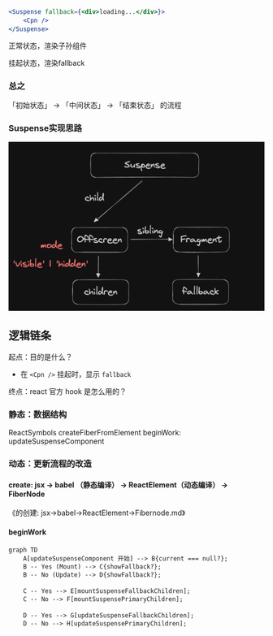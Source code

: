 ```jsx
<Suspense fallback={<div>loading...</div>}>
	<Cpn />
</Suspense>
```

正常状态，<Suspense/>渲染子孙组件

挂起状态，<Suspense/>渲染fallback

### 总之

「初始状态」 -> 「中间状态」 -> 「结束状态」 的流程

### Suspense实现思路

![alt text](image.png)

## 逻辑链条

起点：目的是什么？

- 在 `<Cpn />` 挂起时，显示 `fallback`

终点：react 官方 hook 是怎么用的？

### 静态：数据结构

ReactSymbols
createFiberFromElement
beginWork: updateSuspenseComponent

### 动态：更新流程的改造

#### create: jsx -> babel （静态编译） -> ReactElement（动态编译） -> FiberNode

《<Suspense>的创建: jsx->babel->ReactElement->Fibernode.md》

#### beginWork

```mermaid
graph TD
    A[updateSuspenseComponent 开始] --> B{current === null?};
    B -- Yes (Mount) --> C{showFallback?};
    B -- No (Update) --> D{showFallback?};

    C -- Yes --> E[mountSuspenseFallbackChildren];
    C -- No --> F[mountSuspensePrimaryChildren];

    D -- Yes --> G[updateSuspenseFallbackChildren];
    D -- No --> H[updateSuspensePrimaryChildren];

```
